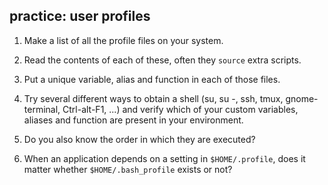 ## practice: user profiles

1. Make a list of all the profile files on your system.

2. Read the contents of each of these, often they `source` extra scripts.

3. Put a unique variable, alias and function in each of those files.

4. Try several different ways to obtain a shell (su, su -, ssh, tmux, gnome-terminal, Ctrl-alt-F1, ...) and verify which of your custom variables, aliases and function are present in your environment.

5. Do you also know the order in which they are executed?

6. When an application depends on a setting in `$HOME/.profile`, does it matter whether `$HOME/.bash_profile` exists or not?

